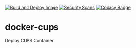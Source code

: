 [![Build and Deploy Image](https://github.com/tkhom3/docker-cups/actions/workflows/build-and-deploy.yml/badge.svg)](https://github.com/tkhom3/docker-cups/actions/workflows/build-and-deploy.yml)
[![Security Scans](https://github.com/tkhom3/docker-cups/actions/workflows/security-scans-pr.yml/badge.svg)](https://github.com/tkhom3/docker-cups/actions/workflows/security-scans-pr.yml)
[![Codacy Badge](https://app.codacy.com/project/badge/Grade/92b2b5d7fb45409eaa3938e0b724f3e5)](https://www.codacy.com/gh/tkhom3/docker-cups/dashboard?utm_source=github.com&amp;utm_medium=referral&amp;utm_content=tkhom3/docker-cups&amp;utm_campaign=Badge_Grade)

# docker-cups

Deploy CUPS Container
